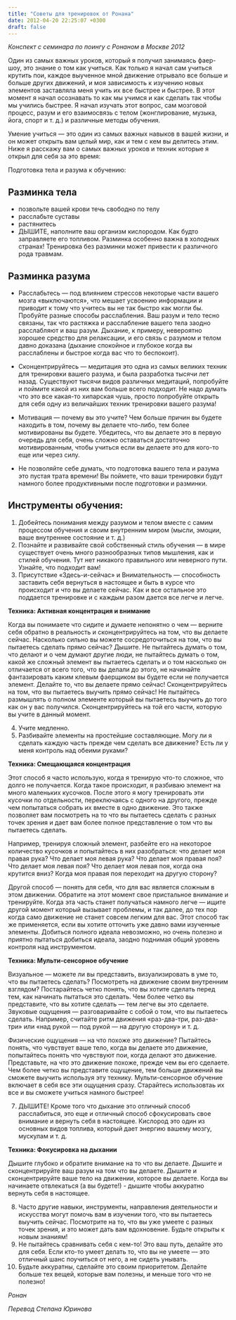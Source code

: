```yaml
---
title: "Советы для тренировок от Ронана"
date: 2012-04-20 22:25:07 +0300
draft: false
---
```


*Конспект с семинара по поингу с Ронаном в Москве 2012*

Один из самых важных уроков, который я получил занимаясь фаер-шоу, это знание о том как учиться. Как только я начал сам учиться крутить пои, каждое выученное мной движение отрывало все больше и больше других движений, и моя зависимость к изучению новых элементов заставляла меня учить их все быстрее и быстрее. В этот момент я начал осознавать то как мы учимся и как сделать так чтобы мы учились быстрее. Я начал изучать этот вопрос, сам мозговой процесс, разум и его взаимосвязь с телом (жонглирование, музыка, йога, спорт и т. д.) и различные методы обучения.

Умение учиться — это один из самых важных навыков в вашей жизни, и он может открыть вам целый мир, как и тем с кем вы делитесь этим. Ниже я расскажу вам о самых важных уроков и техник которые я открыл для себя за это время:

Подготовка тела и разума к обучению:

## Разминка тела
- позвольте вашей крови течь свободно по телу
- расслабьте суставы
- растянитесь
- ДЫШИТЕ, наполните ваш организм кислородом. Как будто заправляете его топливом.
Разминка особенно важна в холодных странах! Тренировка без разминки может привести к различного рода травмам.

## Разминка разума
- Расслабьтесь — под влиянием стрессов некоторые части вашего мозга «выключаются», что мешает усвоению информации и приводит к тому что учитесь вы не так быстро как могли бы. Пробуйте разные способы расслабления. Ваш разум и тело тесно связаны, так что растяжка и расслабление вашего тела заодно расслабляют и ваш разум. Дыхание, к примеру, невероятно хорошее средство для релаксации, и его связь с разумом и телом давно доказана (дыхание спокойное и глубокое когда вы расслаблены и быстрое когда вас что то беспокоит).

- Сконцентрируйтесь — медитация это одна из самых великих техник для тренировки вашего разума, и была разработка тысячи лет назад. Существуют тысячи видов различных медитаций, попробуйте и поймите какой из них вам больше всего подходит. Не надо думать что это все какая-то хипарская чушь, просто попробуйте открыть для себя одну из величайших техник тренировки вашего разума!

- Мотивация — почему вы это учите? Чем больше причин вы будете находить в том, почему вы делаете что-либо, тем более мотивированы вы будете. Убедитесь, что вы делаете это в первую очередь для себя, очень сложно оставаться достаточно мотивированным, чтобы учиться если вы делаете это для кого-то еще или через силу.

- Не позволяйте себе думать, что подготовка вашего тела и разума это пустая трата времени! Вы поймете, что ваши тренировки будут намного более продуктивными после подготовки и разминки.

## Инструменты обучения:

1) Добейтесь понимания между разумом и телом вместе с самим процессом обучения и своим внутренним миром (мысли, эмоции, ваше внутреннее состояние и т. д.)
2) Познайте и развивайте свой собственный стиль обучения — в мире существует очень много разнообразных типов мышления, как и стилей обучения. Тут нет никакого правильного или неверного пути. Узнайте, что подходит вам!
3) Присутствие «Здесь-и-сейчас» и Внимательность — способность заставить себя вернуться в настоящее и быть в курсе что происходит и что вы делаете сейчас. Как и все остальное это поддается тренировке и с каждым разом дается все легче и легче.

**Техника: Активная концентрация и внимание**

Когда вы понимаете что сидите и думаете непонятно о чем — верните себя обратно в реальность и сконцентрируйтесь на том, что вы делаете сейчас. Насколько сильно вы можете сосредоточиться на том, что вы пытаетесь сделать прямо сейчас? Дышите. Не пытайтесь думать о том, что делают и о чем думают другие люди, не пытайтесь думать о том, какой же сложный элемент вы пытаетесь сделать и о том насколько он отличается от всего того, что вы делали до этого, не начинайте фантазировать каким клевым фаерщиком вы будете если не получается элемент. Делайте то, что вы делаете прямо сейчас! Сконцентрируйтесь на том, что вы пытаетесь выучить прямо сейчас! Не пытайтесь размышлять о полном элементе который вы пытаетесь выучить до того как он у вас получился. Сконцентрируйтесь на той его части, которую вы учите в данный момент.

4) Учите медленно.
5) Разбивайте элементы на простейшие составляющие. Могу ли я сделать каждую часть прежде чем сделать все движение? Есть ли у меня контроль над обеими руками?

**Техника: Смещающаяся концентрация**

Этот способ я часто использую, когда я тренирую что-то сложное, что долго не получается. Когда такое происходит, я разбиваю элемент на много маленьких кусочков. После этого я могу тренировать эти кусочки по отдельности, переключаясь с одного на другого, прежде чем попытаться собрать их вместе в одно движение. Это также позволяет вам посмотреть на то что вы пытаетесь сделать с разных точек зрения и дает вам более полное представление о том что вы пытаетесь сделать.

Например, тренируя сложный элемент, разбейте его на некоторое количество кусочков и попытайтесь в них разобраться: что делает моя правая рука? Что делает моя левая рука? Что делает моя правая поя? Что делает моя левая поя? Что делает моя левая поя, когда она крутится вниз? Когда моя правая поя переходит на другую сторону?

Другой способ — понять для себя, что для вас является сложным в этом движении. Обратите на этот момент свое пристальное внимание и тренируйте. Когда эта часть станет получаться намного легче — ищите другой момент который вызывает проблемы, и так далее, до тех пор когда само движение не станет совсем легким для вас. Этот способ так же применяется, если вы хотите отточить уже давно вами изученные элементы. Добиться полного идеала невозможно, но очень полезно и приятно пытаться добиться идеала, заодно поднимая общий уровень контроля над инструментом.

**Техника: Мульти-сенсорное обучение**

Визуальное — можете ли вы представить, визуализировать в уме то, что вы пытаетесь сделать? Посмотреть на движение своим внутренним взглядом? Постарайтесь четко понять, что вы хотите сделать перед тем, как начинать пытаться это сделать. Чем более четко вы представите, что вы хотите сделать — тем легче вы это сделаете.
Звуковые ощущения — разговаривайте с собой о том, что вы пытаетесь сделать. Например, считайте ритм движения «раз-два-три, раз-два-три» или «над рукой — под рукой — на другую сторону» и т. д.

Физические ощущения — на что похоже это движение? Пытайтесь понять, что чувствует ваше тело, когда вы делаете это движение, попытайтесь понять что чувствуют пои, когда делают это движение. Представьте, на что это движение похоже, прежде чем вы его сделаете. Чем более четко вы представите ощущение, тем больше движений вы сможете выучить используя эту технику.
Мульти-сенсорное обучение включает в себя все эти ощущения сразу. Старайтесь использовтаь их все и вы сможете учиться намного быстрее!

7) ДЫШИТЕ! Кроме того что дыхание это отличный способ расслабиться, это еще и отличный способ сфокусировать свое внимание и вернуть себя в настоящее. Кислород это один из основных видов топлива, который дает энергию вашему мозгу, мускулам и т. д.

**Техника: Фокусировка на дыхании**

Дышите глубоко и обратите внимание на то что вы делаете.
Дышите и сконцентрируйте ваш разум на том что вы делаете.
Дышите и сконцентрируйте ваше тело на движении, которое вы делаете.
Когда вы начинаете отвлекаться (а вы будете!) - дышите чтобы аккуратно вернуть себя в настоящее.

8) Часто другие навыки, инструменты, направления деятельности и искусства могут помочь вам в изучении того, что вы пытаетесь выучить сейчас. Посмотрите на то, что вы уже умеете с разных точек зрения, и это может дать вам вдохновение. Будьте открыты к новым знаниям!
9) Не пытайтесь сравнивать себя с кем-то! Это ваш путь, делайте это для себя. Если кто-то умеет делать то, что вы не умеете — это отличный шанс поучиться от него, а не сидеть унывать.
10) Будьте аккуратны, сделайте это своим приоритетом. Делайте больше тех вещей, которые вам полезны, и меньше того что не полезно!

*Ронан*

*Перевод Степана Юринова*
